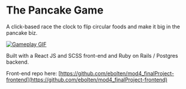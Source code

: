 # The Pancake Game

A click-based race the clock to flip circular foods and make it big in the pancake biz.

[![Gameplay GIF](https://enigmatic-woodland-50751.herokuapp.com/static/media/pancakegame.d4a2fb7a.gif)](https://www.youtube.com/watch?v=0pZKUUfJpv4)

Built with a React JS and SCSS front-end and Ruby on Rails / Postgres backend.

Front-end repo here:
[https://github.com/ebolten/mod4_finalProject-frontend](https://github.com/ebolten/mod4_finalProject-frontend)
